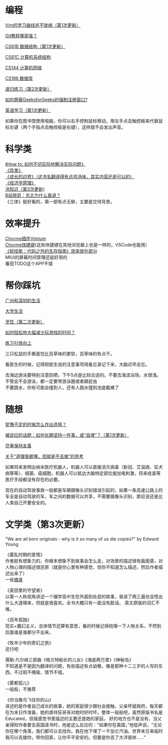 # 编程
[Vim的学习曲线并不陡峭（第1次更新）](https://github.com/MuSk7777/Blog/issues/1#issue-1027533858)  

[Git教程哪家强？](https://github.com/MuSk7777/Blog/issues/3#issue-1027924740)  

[CS61B 数据结构（第1次更新）](https://github.com/MuSk7777/Blog/issues/8#issue-1044356074)  

[CS61C 计算机系统结构](https://github.com/MuSk7777/Blog-zh/issues/28#issue-1104627242)  

[CS144 计算机网络](https://github.com/Linde7777/Blog-zh/issues/33#issue-1135545503)  

[CS186 数据库](https://github.com/Linde7777/Blog-zh/issues/34#issue-1145005017)

[递归练习（第2次更新）](https://github.com/MuSk7777/Blog-zh/issues/25#issue-1081874663)    

[如何屏蔽GeeksforGeeks的强制注册窗口?](https://github.com/MuSk7777/Blog/issues/15#issue-1053565751)  

[英语学习（第1次更新）](https://github.com/MuSk7777/Blog/issues/12#issue-1050962972)  

如果你在图书馆使用电脑，你可以右手控制鼠标移动，用左手点击触控板来代替鼠标左键（两个手指点击触控板是右键），这样就不会发出声音。
# 科学类
[《How to: 如何不切实际地解决实际问题》](https://github.com/MuSk7777/Blog-zh/issues/21#issue-1071472659)  
[《异类》](https://github.com/MuSk7777/Blog-zh/issues/20#issue-1071466420)  
[《成长的边界》（这书名翻译得有点鸡汤味，其实内容还是可以的）](https://github.com/MuSk7777/Blog-zh/issues/19#issue-1071354136)  
[《经济学原理》](https://github.com/MuSk7777/Blog/issues/6#issue-1040030414)  
[冷知识（第3次更新)](https://github.com/MuSk7777/Blog/issues/10#issue-1046704898)  
[B站带逛：东北为什么衰退？](https://www.bilibili.com/video/BV17b4y187KH)  
《三体》挺好看的，第一部有点无聊，主要是交待背景。  
# 效率提升
[Chorme插件Vimium](https://chrome.google.com/webstore/detail/vimium/dbepggeogbaibhgnhhndojpepiihcmeb)  
[Chorme快捷键](https://support.google.com/chrome/answer/157179?hl=en&co=GENIE.Platform%3DDesktop#zippy=%2Ctab-and-window-shortcuts)(这些快捷键在其他浏览器上也是一样的，VSCode也能用）  
[《软技能：代码之外的生存指南》效率提升部分](https://github.com/MuSk7777/Blog/issues/7#issue-1044350823)  
MIUI的屏幕时间管理还挺好用的  
番茄TODO这个APP不错  
# 帮你踩坑  
[广州和深圳的生活](https://github.com/MuSk7777/Blog-zh/issues/31#issue-1112567734)  

[大学生活](https://github.com/MuSk7777/Blog-zh/issues/29#issue-1104629571)  

[烹饪（第二次更新）](https://github.com/MuSk7777/Blog/issues/11#issue-1049538543)  

[如何轻松地大幅减少玩游戏的时间？](https://github.com/MuSk7777/Blog/issues/13#issue-1052533161)  

[练习引体向上](https://github.com/MuSk7777/Blog/issues/16#issue-1057273475)  

三只松鼠的手撕面包比百草味的更软，百草味的有点干。  

看医生的时候，记得把医生说的注意事项用备忘录记下来，大脑迟早会忘。  

去海边游泳要特别注意防晒，下午5点是比较合适的。不要去海滨浴场，水很浅。  
不管会不会游泳，都一定要带游泳圈或者跟屁虫  
不要跳水，你有可能会撞到人，还有人跳水撞到池底截瘫了  


# 随想
[犹豫不定的时候怎么作出选择？](https://github.com/Linde7777/Blog-zh/issues/32)  

[被说烂的话题：如何长期坚持一件事，或“自律”？（第1次更新）](https://github.com/MuSk7777/Blog/issues/17#issue-1059306027)  

[尽量保持友善](https://github.com/MuSk7777/Blog/issues/18#issue-1062264684)  

[关于“道理我都懂，但就是不去做”的思考](https://github.com/MuSk7777/Blog-zh/issues/30#issue-1112542307)  

如果将来发明出纳米医疗机器人，机器人可以直接消灭病毒（新冠、艾滋病、狂犬病等等）、细菌、癌细胞，机器人可以抵达大脑特定部位施加电刺激，将来疫苗等医疗手段都没有存在的必要。  

现在的自动驾驶事故一般都是车辆摄像头识别错误引起的，如果一条高速公路上的车全是自动驾驶的车，车之间的数据可以共享，不需要摄像头识别，那应该还是比人类自己开要安全的。
# 文学类（第3次更新）
"We are all born originals - why is it so many of us die copies?" by Edward Young  

《霍乱时期的爱情》  
作者挺有想象力的，你根本想象不到故事会怎么走。对场景的描述很有画面感，对人物心理的描述很还原（就是你心里有种感觉，但你不知道怎么描述，然后作者描述出来了）  
一些[摘录](https://github.com/MuSk7777/Blog-zh/issues/26#issue-1087273386)  

《麦田里的守望者》  
以第一人称视角讲述一个辍学高中生在外面到处逛的故事，我读了两三遍也没悟出什么大道理来，但就是很喜欢。全书大概只有一面没有脏话。
英文原版的词汇不难。
  
《百年孤独》  
  现实+魔幻主义，总体情节还算有意思，看的时候记得梳理一下人物关系，不然到后面谁是谁都分不出来。
    
《牧羊少年的奇幻之旅》  
  还行吧  
    
儒勒·凡尔纳三部曲《格兰特船长的儿女》《海底两万里》《神秘岛》  
  不知道是不是因为翻译的问题，有些描述有点幼稚，像是那种十二三岁的人写的东西，不过瑕不掩瑜，情节不错。  
  
  《雾都孤儿》  
  一般般，不推荐  
  
  《你当像鸟飞往你的山》  
  讲述的是作者自己成长的故事，她的家庭很少跟社会接触，父亲怀疑政府，每天都在为末日作准备，她的虐待狂哥哥对她时好时坏。整体一般般吧，虽然原版书名是Educated，但我感觉书里描述的主要还是她的家庭。
  好的地方也不是没有，当父亲得知作者要去英国读书时，他是这么反应的：“如果你在美国，”他低声说，“无论你在哪个角落，我们都可以去找你。我在地下埋了一千加仑汽油。世界末日来临时我可以去接你，带你回家，让你平平安安的。但要是你去了大洋彼岸……”
